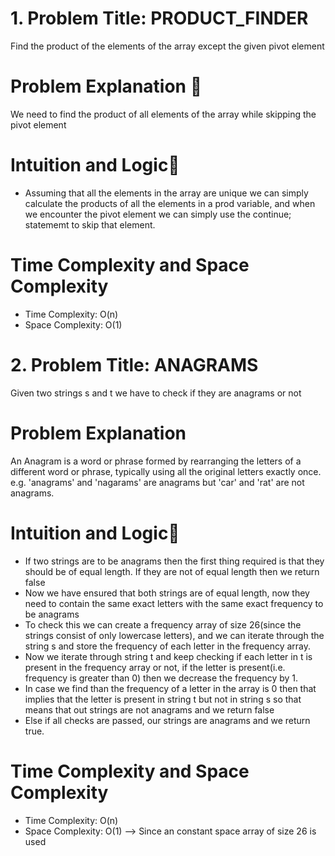 # 1. Problem Title: PRODUCT_FINDER
  Find the product of the elements of the array except the given pivot element

# Problem Explanation 🚀
We need to find the product of all elements of the array while skipping the pivot element 

# Intuition and Logic🧠
*  Assuming that all the elements in the array are unique we can simply calculate the products of all the elements in a prod variable, and when we encounter the pivot element we can simply use the continue; statememt to skip that element.

# Time Complexity and Space Complexity
* Time Complexity: O(n)
* Space Complexity: O(1)


# 2. Problem Title: ANAGRAMS
Given two strings s and t we have to check if they are anagrams or not

# Problem Explanation 
An Anagram is a word or phrase formed by rearranging the letters of a different word or phrase, typically using all the original letters exactly once. e.g. 'anagrams' and 'nagarams' are anagrams but 'car' and 'rat' are not anagrams.

# Intuition and Logic🧠
* If two strings are to be anagrams then the first thing required is that they should be of equal length. If they are not of equal length then we return false
* Now we have ensured that both strings are of equal length, now they need to contain the same exact letters with the same exact frequency to be anagrams
* To check this we can create a frequency array of size 26(since the strings consist of only lowercase letters), and we can iterate through the string s and store the frequency of each letter in the frequency array.
* Now we iterate through string t and keep checking if each letter in t is present in the frequency array or not, if the letter is present(i.e. frequency is greater than 0) then we decrease the frequency by 1. 
* In case we find than the frequency of a letter in the array is 0 then that implies that the letter is present in string t but not in string s so that means that out strings are not anagrams and we return false
* Else if all checks are passed, our strings are anagrams and we return true.

# Time Complexity and Space Complexity
* Time Complexity: O(n)
* Space Complexity: O(1) --> Since an constant space array of size 26 is used
